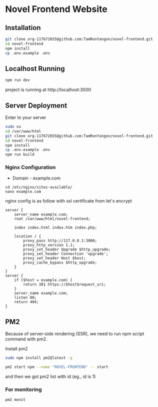 # Novel Frontend Website

## Installation
```bash
git clone org-117672655@github.com:TamRonYangon/novel-frontend.git
cd novel-frontend
npm install
cp .env.example .env
```
## Localhost Running
```bash
npm run dev
```
project is running at http://localhost:3000

## Server Deployment
Enter to your server
```bash
sudo su
cd /var/www/html
git clone org-117672655@github.com:TamRonYangon/novel-frontend.git
cd novel-frontend
npm install
cp .env.example .env
npm run build
```

### Nginx Configuration
- Domain - example.com
```
cd /etc/nginx/sites-available/
nano example.com
```
nginx config is as follow with ssl certificate from let's encrypt
```
server {
    server_name example.com;
    root /var/www/html/novel-frontend;

    index index.html index.htm index.php;

    location / {
        proxy_pass http://127.0.0.1:3000;
        proxy_http_version 1.1;
        proxy_set_header Upgrade $http_upgrade;
        proxy_set_header Connection 'upgrade';
        proxy_set_header Host $host;
        proxy_cache_bypass $http_upgrade;
    }
}
server {
    if ($host = example.com) {
        return 301 https://$host$request_uri;
    }
    server_name example.com;
    listen 80;
    return 404; 
}
```

## PM2
Because of server-side rendering (SSR), we need to run npm script command with pm2.

Install pm2
```bash
sudo npm install pm2@latest -g
```

```bash
pm2 start npm --name "NOVEL-FRONTEND" -- start
```
and then we got pm2 list with id (eg., id is 1)

### For monitoring
```bash
pm2 monit
```
